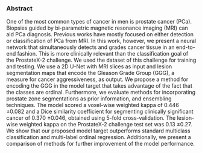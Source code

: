 ### Abstract

One of the most common types of cancer in men is prostate cancer (PCa). Biopsies guided by bi-parametric magnetic resonance imaging (MRI) can aid PCa diagnosis. Previous works have mostly focused on either detection or classification of PCa from MRI. In this work, however, we present a neural network that simultaneously detects and grades cancer tissue in an end-to-end fashion. This is more clinically relevant than the classification goal of the ProstateX-2 challenge. We used the dataset of this challenge for training and testing. We use a 2D U-Net with MRI slices as input and lesion segmentation maps that encode the Gleason Grade Group (GGG), a measure for cancer aggressiveness, as output. We propose a method for encoding the GGG in the model target that takes advantage of the fact that the classes are ordinal. Furthermore, we evaluate methods for incorporating prostate zone segmentations as prior information, and ensembling techniques. The model scored a voxel-wise weighted kappa of 0.446 ±0.082 and a Dice similarity coefficient for segmenting clinically significant cancer of 0.370 ±0.046, obtained using 5-fold cross-validation. The lesion-wise weighted kappa on the ProstateX-2 challenge test set was 0.13 ±0.27. We show that our proposed model target outperforms standard multiclass classification and multi-label ordinal regression. Additionally, we present a comparison of methods for further improvement of the model performance.